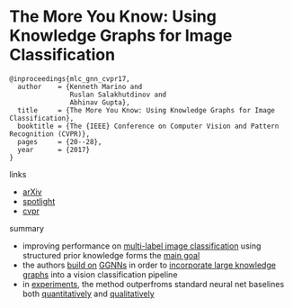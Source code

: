 #  The More You Know: Using Knowledge Graphs for Image Classification
```
@inproceedings{mlc_gnn_cvpr17,
  author    = {Kenneth Marino and
               Ruslan Salakhutdinov and
               Abhinav Gupta},
  title     = {The More You Know: Using Knowledge Graphs for Image Classification},
  booktitle = {The {IEEE} Conference on Computer Vision and Pattern Recognition (CVPR)},
  pages     = {20--28},
  year      = {2017}
}
```

links
- [arXiv](https://arxiv.org/abs/1612.04844)
- [spotlight](https://www.youtube.com/watch?v=gN_w30U0cQE)
- [cvpr](http://openaccess.thecvf.com/content_cvpr_2017/html/Marino_The_More_You_CVPR_2017_paper.html)

summary
- improving performance on [multi-label image classification](https://github.com/naganandy/geometric-deep-learning-literature/blob/master/conference-journal-articles/gsnn_cvpr17/gsnn_cvpr17_pic1.png?raw=true) using structured prior knowledge forms the [main goal](https://github.com/naganandy/geometric-deep-learning-literature/blob/master/conference-journal-articles/gsnn_cvpr17/gsnn_cvpr17_pic2.png?raw=true)
- the authors [build on](https://github.com/naganandy/geometric-deep-learning-literature/blob/master/conference-journal-articles/gsnn_cvpr17/gsnn_cvpr17_pic3.png?raw=true) [GGNNs](https://github.com/naganandy/geometric-deep-learning-literature/blob/master/conference-journal-articles/ggnn_iclr16.md) in order to [incorporate large knowledge graphs](https://github.com/naganandy/geometric-deep-learning-literature/blob/master/conference-journal-articles/gsnn_cvpr17/gsnn_cvpr17_pic4.png?raw=true) into a vision classification pipeline
- in [experiments](https://github.com/naganandy/geometric-deep-learning-literature/blob/master/conference-journal-articles/gsnn_cvpr17/gsnn_cvpr17_pic5.png?raw=true), the method outperfroms standard neural net baselines both [quantitatively](https://github.com/naganandy/geometric-deep-learning-literature/blob/master/conference-journal-articles/gsnn_cvpr17/gsnn_cvpr17_pic6.png?raw=true) and [qualitatively](https://github.com/naganandy/geometric-deep-learning-literature/blob/master/conference-journal-articles/gsnn_cvpr17/gsnn_cvpr17_pic7.png?raw=true)
